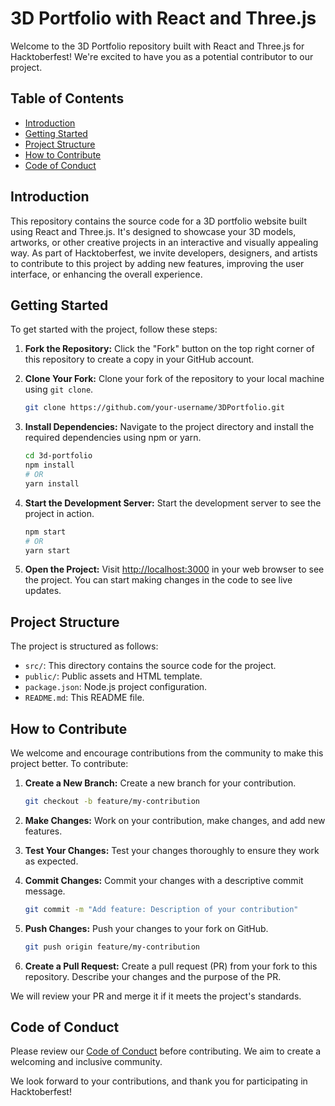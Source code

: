 # 3D Portfolio with React and Three.js

Welcome to the 3D Portfolio repository built with React and Three.js for Hacktoberfest! We're excited to have you as a potential contributor to our project.

## Table of Contents

- [Introduction](#introduction)
- [Getting Started](#getting-started)
- [Project Structure](#project-structure)
- [How to Contribute](#how-to-contribute)
- [Code of Conduct](#code-of-conduct)

## Introduction

This repository contains the source code for a 3D portfolio website built using React and Three.js. It's designed to showcase your 3D models, artworks, or other creative projects in an interactive and visually appealing way. As part of Hacktoberfest, we invite developers, designers, and artists to contribute to this project by adding new features, improving the user interface, or enhancing the overall experience.

## Getting Started

To get started with the project, follow these steps:

1. **Fork the Repository:** Click the "Fork" button on the top right corner of this repository to create a copy in your GitHub account.

2. **Clone Your Fork:** Clone your fork of the repository to your local machine using `git clone`.

   ```bash
   git clone https://github.com/your-username/3DPortfolio.git
   ```

3. **Install Dependencies:** Navigate to the project directory and install the required dependencies using npm or yarn.

   ```bash
   cd 3d-portfolio
   npm install
   # OR
   yarn install
   ```

4. **Start the Development Server:** Start the development server to see the project in action.

   ```bash
   npm start
   # OR
   yarn start
   ```

5. **Open the Project:** Visit [http://localhost:3000](http://localhost:3000) in your web browser to see the project. You can start making changes in the code to see live updates.

## Project Structure

The project is structured as follows:

- `src/`: This directory contains the source code for the project.
- `public/`: Public assets and HTML template.
- `package.json`: Node.js project configuration.
- `README.md`: This README file.

## How to Contribute

We welcome and encourage contributions from the community to make this project better. To contribute:

1. **Create a New Branch:** Create a new branch for your contribution.

   ```bash
   git checkout -b feature/my-contribution
   ```

2. **Make Changes:** Work on your contribution, make changes, and add new features.

3. **Test Your Changes:** Test your changes thoroughly to ensure they work as expected.

4. **Commit Changes:** Commit your changes with a descriptive commit message.

   ```bash
   git commit -m "Add feature: Description of your contribution"
   ```

5. **Push Changes:** Push your changes to your fork on GitHub.

   ```bash
   git push origin feature/my-contribution
   ```

6. **Create a Pull Request:** Create a pull request (PR) from your fork to this repository. Describe your changes and the purpose of the PR.

We will review your PR and merge it if it meets the project's standards.

## Code of Conduct

Please review our [Code of Conduct](CODE_OF_CONDUCT.md) before contributing. We aim to create a welcoming and inclusive community.

We look forward to your contributions, and thank you for participating in Hacktoberfest!
